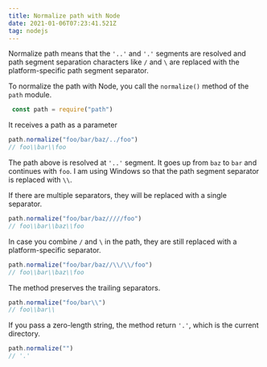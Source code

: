 ```yaml
---
title: Normalize path with Node
date: 2021-01-06T07:23:41.521Z
tag: nodejs
---
```

Normalize path means that the `'..'` and `'.'` segments are resolved and path segment separation characters like `/` and `\` are replaced with the platform-specific path segment separator.

To normalize the path with Node, you call the `normalize()` method of the `path` module.

```javascript
 const path = require("path")
```

It receives a path as a parameter

```javascript
path.normalize("foo/bar/baz/../foo")
// foo\\bar\\foo
```

The path above is resolved at `'..'` segment. It goes up from `baz` to `bar` and continues with `foo`. I am using Windows so that the path segment separator is replaced with `\\`. 

If there are multiple separators, they will be replaced with a single separator.

```javascript
path.normalize("foo/bar/baz/////foo")
// foo\\bar\\baz\\foo
```

In case you combine `/` and `\` in the path, they are still replaced with a platform-specific separator.

```javascript
path.normalize("foo/bar/baz//\\/\\/foo")
// foo\\bar\\baz\\foo
```

The method preserves the trailing separators.

```javascript
path.normalize("foo/bar\\")
// foo\\bar\\
```

If you pass a zero-length string, the method return `'.'`, which is the current directory.

```javascript
path.normalize("")
// '.'
```